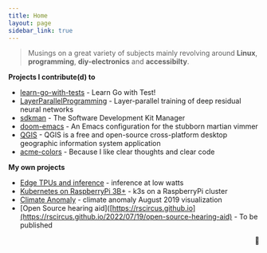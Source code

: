 ```yaml
---
title: Home
layout: page
sidebar_link: true
---
```


> Musings on a great variety of subjects mainly revolving around **Linux**, **programming**, **diy-electronics** and **accessibilty**.

**Projects I contribute(d) to**

-   [learn-go-with-tests](https://github.com/quii/learn-go-with-tests) - Learn Go with Test!
-   [LayerParallelProgramming](https://github.com/steffi7574/LayerParallelLearning) - Layer-parallel training of deep residual neural networks
-   [sdkman](https://sdkman.io) - The Software Development Kit Manager
-   [doom-emacs](https://github.com/hlissner/doom-emacs) - An Emacs configuration for the stubborn martian vimmer
-   [QGIS](https://qgis.org) - QGIS is a free and open-source cross-platform desktop geographic information system application
-   [acme-colors](https://github.com/rscircus/acme-colors) - Because I like clear thoughts and clear code

**My own projects**

- [Edge TPUs and inference](https://rscircus.github.io/2020/01/25/coral-ai-edge.html) - inference at low watts
- [Kubernetes on RaspberryPi 3B+](https://rscircus.github.io/2020/01/21/tinker-kubecloud.html) - k3s on a RaspberryPi cluster
- [Climate Anomaly](https://rscircus.github.io/pages/climate_anomaly) - climate anomaly August 2019 visualization
- [Open Source hearing aid]([https://rscircus.github.io](https://rscircus.github.io/2022/07/19/open-source-hearing-aid) - To be published

<p style="text-align: right">🖤</p>
